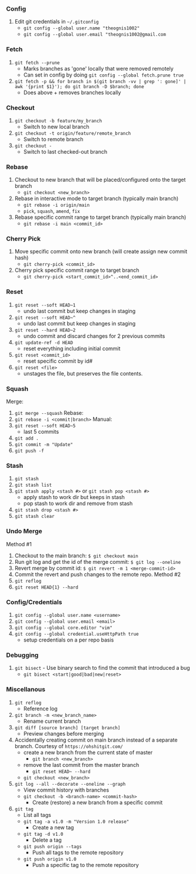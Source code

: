 ### Config

1. Edit git credentials in `~/.gitconfig`
   - `git config --global user.name "theognis1002"`
   - `git config --global user.email "theognis1002@gmail.com`

### Fetch

1. `git fetch --prune`
   - Marks branches as 'gone' locally that were removed remotely
   - Can set in config by doing `git config --global fetch.prune true`
1. `git fetch -p && for branch in $(git branch -vv | grep ': gone]' | awk '{print $1}'); do git branch -D $branch; done`
   - Does above + removes branches locally

### Checkout

1. `git checkout -b feature/my_branch`
   - Switch to new local branch
1. `git checkout -t origin/feature/remote_branch`
   - Switch to remote branch
1. `git checkout -`
   - Switch to last checked-out branch

### Rebase

1. Checkout to new branch that will be placed/configured onto the target branch
   - `git checkout <new_branch>`
1. Rebase in interactive mode to target branch (typically main branch)
   - `git rebase -i origin/main`
   - `pick`, `squash`, `amend`, `fix`
1. Rebase specific commit range to target branch (typically main branch)
   - `git rebase -i main <commit_id>`

### Cherry Pick

1. Move specific commit onto new branch (will create assign new commit hash)
   - `git cherry-pick <commit_id>`
1. Cherry pick specific commit range to target branch
   - `git cherry-pick <start_commit_id>^..<end_commit_id>`

### Reset

1. `git reset --soft HEAD~1`
   - undo last commit but keep changes in staging
1. `git reset --soft HEAD~^`
   - undo last commit but keep changes in staging
1. `git reset --hard HEAD~2`
   - undo commit and discard changes for 2 previous commits
1. `git update-ref -d HEAD`
   - reset everything including initial commit
1. `git reset <commit_id>`
   - reset specific commit by id#
1. `git reset <file>`
   - unstages the file, but preserves the file contents.

### Squash

Merge:

1. `git merge --squash`
   Rebase:
1. `git rebase -i <commit|branch>`
   Manual:
1. `git reset --soft HEAD~5`
   - last 5 commits
1. `git add .`
1. `git commit -m "Update"`
1. `git push -f`

### Stash

1. `git stash`
1. `git stash list`
1. `git stash apply <stash #>` or `git stash pop <stash #>`
   - apply stash to work dir but keeps in stash
   - pop stash to work dir and remove from stash
1. `git stash drop <stash #>`
1. `git stash clear`

### Undo Merge

Method #1

1. Checkout to the main branch: `$ git checkout main`
1. Run git log and get the id of the merge commit: `$ git log --oneline`
1. Revert merge by commit id: `$ git revert -m 1 <merge-commit-id>`
1. Commit the revert and push changes to the remote repo.
   Method #2
1. `git reflog`
1. `git reset HEAD{1} --hard`

### Config/Credentials

1. `git config --global user.name <username>`
1. `git config --global user.email <email>`
1. `git config --global core.editor "vim"`
1. `git config --global credential.useHttpPath true`
   - setup credentials on a per repo basis

### Debugging

1. `git bisect` - Use binary search to find the commit that introduced a bug
   - `git bisect <start|good|bad|new|reset>`

### Miscellanous

1. `git reflog`
   - Reference log
1. `git branch -m <new_branch_name>`
   - Rename current branch
1. `git diff [source branch] [target branch]`
   - Preview changes before merging
1. Accidentally creating commit on main branch instead of a separate branch. Courtesy of `https://ohshitgit.com/`
   - create a new branch from the current state of master
     - `git branch <new_branch>`
   - remove the last commit from the master branch
     - `git reset HEAD~ --hard`
   - `git checkout <new_branch>`
1. `git log --all --decorate --oneline --graph`
   - View commit history with branches
   - `git checkout -b <branch-name> <commit-hash>`
     - Create (restore) a new branch from a specific commit
1. `git tag`
   - List all tags
   - `git tag -a v1.0 -m "Version 1.0 release"`
     - Create a new tag
   - `git tag -d v1.0`
     - Delete a tag
   - `git push origin --tags`
     - Push all tags to the remote repository
   - `git push origin v1.0`
     - Push a specific tag to the remote repository
